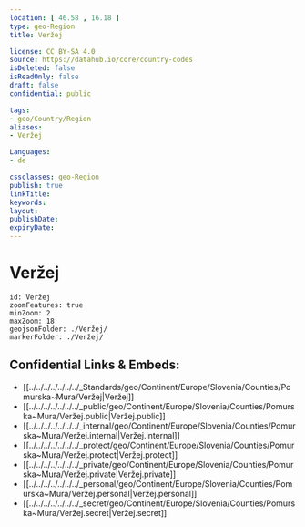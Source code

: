 ```yaml
---
location: [ 46.58 , 16.18 ] 
type: geo-Region
title: Veržej

license: CC BY-SA 4.0
source: https://datahub.io/core/country-codes
isDeleted: false
isReadOnly: false
draft: false
confidential: public

tags:
- geo/Country/Region
aliases:
- Veržej

Languages:
- de

cssclasses: geo-Region
publish: true
linkTitle: 
keywords: 
layout: 
publishDate: 
expiryDate: 
---
```


# Veržej

```leaflet
id: Veržej
zoomFeatures: true 
minZoom: 2 
maxZoom: 18
geojsonFolder: ./Veržej/
markerFolder: ./Veržej/
```


## Confidential Links & Embeds: 
- [[../../../../../../../_Standards/geo/Continent/Europe/Slovenia/Counties/Pomurska~Mura/Veržej|Veržej]] 
- [[../../../../../../../_public/geo/Continent/Europe/Slovenia/Counties/Pomurska~Mura/Veržej.public|Veržej.public]] 
- [[../../../../../../../_internal/geo/Continent/Europe/Slovenia/Counties/Pomurska~Mura/Veržej.internal|Veržej.internal]] 
- [[../../../../../../../_protect/geo/Continent/Europe/Slovenia/Counties/Pomurska~Mura/Veržej.protect|Veržej.protect]] 
- [[../../../../../../../_private/geo/Continent/Europe/Slovenia/Counties/Pomurska~Mura/Veržej.private|Veržej.private]] 
- [[../../../../../../../_personal/geo/Continent/Europe/Slovenia/Counties/Pomurska~Mura/Veržej.personal|Veržej.personal]] 
- [[../../../../../../../_secret/geo/Continent/Europe/Slovenia/Counties/Pomurska~Mura/Veržej.secret|Veržej.secret]] 

